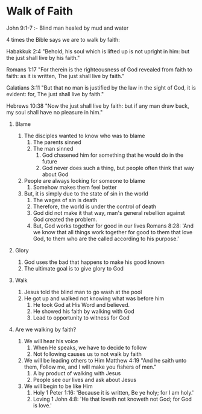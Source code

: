# Walk of Faith

John 9:1-7 :- Blind man healed by mud and water

4 times the Bible says we are to walk by faith:

Habakkuk 2:4 "Behold, his soul which is lifted up is not upright in him: but the just shall live by his faith."

Romans 1:17 "For therein is the righteousness of God revealed from faith to faith: as it is written, The just shall live by faith."

Galatians 3:11 "But that no man is justified by the law in the sight of God, it is evident: for, The just shall live by faith."

Hebrews 10:38 "Now the just shall live by faith: but if any man draw back, my soul shall have no pleasure in him."

1. Blame
	1. The disciples wanted to know who was to blame
		1. The parents sinned
		2. The man sinned
			1. God chasened him for something that he would do in the future
			2. God never does such a thing, but people often think that way about God
	2. People are always looking for someone to blame
		1. Somehow makes them feel better
	3. But, it is simply due to the state of sin in the world
		1. The wages of sin is death
		2. Therefore, the world is under the control of death
		3. God did not make it that way, man's general rebellion against God created the problem.
		4. But, God works together for good in our lives
			Romans 8:28: 'And we know that all things work together for good to them that love God, to them who are the called according to his purpose.'
2. Glory
	1. God uses the bad that happens to make his good known
	2. The ultimate goal is to give glory to God

3. Walk
	1. Jesus told the blind man to go wash at the pool
	2. He got up and walked not knowing what was before him
		1. He took God at His Word and believed.
		2. He showed his faith by walking with God
		3. Lead to opportunity to witness for God

4. Are we walking by faith?
	1. We will hear his voice
		1. When He speaks, we have to decide to follow
		2. Not following causes us to not walk by faith
	2. We will be leading others to Him
		Matthew 4:19 "And he saith unto them, Follow me, and I will make you fishers of men."
		1. A by product of walking with Jesus
		2. People see our lives and ask about Jesus
	3. We will begin to be like Him
		1. Holy
			1 Peter 1:16: 'Because it is written, Be ye holy; for I am holy.'
		2. Loving
			1 John 4:8: 'He that loveth not knoweth not God; for God is love.'